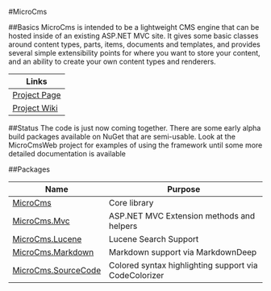 #MicroCms

##Basics
MicroCms is intended to be a lightweight CMS engine that can be hosted inside of an existing ASP.NET MVC site.  It gives some basic classes around content types, parts, items, documents and templates, and provides several simple extensibility points for where you want to store your content, and an ability to create your own content types and renderers.

|Links|
| - |
|[Project Page](https://github.com/jonstelly/MicroCms)|
|[Project Wiki](https://github.com/jonstelly/MicroCms/wiki)|

##Status
The code is just now coming together.  There are some early alpha build packages available on NuGet that are semi-usable.  Look at the MicroCmsWeb project for examples of using the framework until some more detailed documentation is available


##Packages

| Name | Purpose |
| - | - |
| [MicroCms](https://www.nuget.org/packages/MicroCms/) | Core library |
| [MicroCms.Mvc](https://www.nuget.org/packages/MicroCms.Mvc/) | ASP.NET MVC Extension methods and helpers |
| [MicroCms.Lucene](https://www.nuget.org/packages/MicroCms.Lucene/) | Lucene Search Support |
| [MicroCms.Markdown](https://www.nuget.org/packages/MicroCms.Markdown/) | Markdown support via MarkdownDeep |
| [MicroCms.SourceCode](https://www.nuget.org/packages/MicroCms.SourceCode/) | Colored syntax highlighting support via CodeColorizer |
